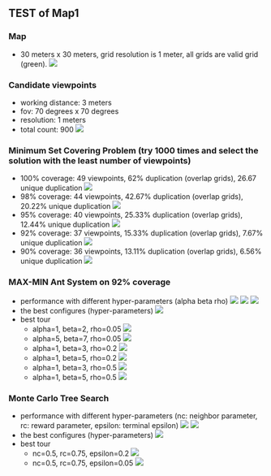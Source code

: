 ## TEST of Map1  

### Map
- 30 meters x 30 meters, grid resolution is 1 meter, all grids are valid grid (green).
![](image/map331.jpeg)

### Candidate viewpoints
- working distance: 3 meters
- fov: 70 degrees x 70 degrees
- resolution: 1 meters
- total count: 900
![](image/vpcandidate-u-m1.jpeg)

### Minimum Set Covering Problem (try 1000 times and select the solution with the least number of viewpoints)
- 100% coverage: 49 viewpoints, 62% duplication (overlap grids), 26.67 unique duplication
![](image/scp-m1-vp1-100c.jpeg)
- 98% coverage: 44 viewpoints, 42.67% duplication (overlap grids), 20.22% unique duplication
![](image/scp-m1-vp1-98c.jpeg)
- 95% coverage: 40 viewpoints, 25.33% duplication (overlap grids), 12.44% unique duplication
![](image/scp-m1-vp1-95c.jpeg)
- 92% coverage: 37 viewpoints, 15.33% duplication (overlap grids), 7.67% unique duplication
![](image/scp-m1-vp1-92c.jpeg)
- 90% coverage: 36 viewpoints, 13.11% duplication (overlap grids), 6.56% unique duplication
![](image/scp-m1-vp1-90c.jpeg)

### MAX-MIN Ant System on 92% coverage
- performance with different hyper-parameters (alpha beta rho)
![](image/MMAS-m1-rho005.png)
![](image/MMAS-m1-rho02.png)
![](image/MMAS-m1-rho05.png)
- the best configures (hyper-parameters)
![](image/MMAS-m1-best.png)
- best tour
  - alpha=1, beta=2, rho=0.05
![](image/MMAS-m1-best-a1b2r005.jpeg)
  - alpha=5, beta=7, rho=0.05
![](image/MMAS-m1-best-a5b7r005.jpeg)
  - alpha=1, beta=3, rho=0.2
![](image/MMAS-m1-best-a1b3r02.jpeg)
  - alpha=1, beta=5, rho=0.2
![](image/MMAS-m1-best-a1b5r02.jpeg)
  - alpha=1, beta=3, rho=0.5
![](image/MMAS-m1-best-a1b3r05.jpeg)
  - alpha=1, beta=5, rho=0.5
![](image/MMAS-m1-best-a1b5r05.jpeg)


### Monte Carlo Tree Search
- performance with different hyper-parameters (nc: neighbor parameter, rc: reward parameter,  epsilon: terminal epsilon)
![](image/MCTS-m1-n4-e005.png)
![](image/MCTS-m1-n4-e02.png)
- the best configures (hyper-parameters)
![](image/MCTS-m1-n4-best.png)
- best tour
  - nc=0.5, rc=0.75, epsilon=0.2
![](image/MCTS-m1-best-n4-nc05rc075e02.jpeg)
  - nc=0.5, rc=0.75, epsilon=0.05
![](image/MMAS-m1-best-a5b7r005.jpeg)
